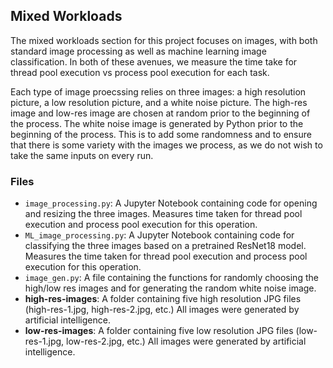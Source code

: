 ## Mixed Workloads
The mixed workloads section for this project focuses on images, with both standard image processing as well as machine learning image classification. In both of these avenues, we measure the time take for thread pool execution vs process pool execution for each task.

Each type of image proecssing relies on three images: a high resolution picture, a low resolution picture, and a white noise picture. The high-res image and low-res image are chosen at random prior to the beginning of the process. The white noise image is generated by Python prior to the beginning of the process. This is to add some randomness and to ensure that there is some variety with the images we process, as we do not wish to take the same inputs on every run.

### Files 
- `image_processing.py`: A Jupyter Notebook containing code for opening and resizing the three images. Measures time taken for thread pool execution and process pool execution for this operation.
- `ML_image_processing.py`: A Jupyter Notebook containing code for classifying the three images based on a pretrained ResNet18 model. Measures the time taken for thread pool execution and process pool execution for this operation.
- `image_gen.py`: A file containing the functions for randomly choosing the high/low res images and for generating the random white noise image.
- **high-res-images**: A folder containing five high resolution JPG files (high-res-1.jpg, high-res-2.jpg, etc.) All images were generated by artificial intelligence.
- **low-res-images**: A folder containing five low resolution JPG files (low-res-1.jpg, low-res-2.jpg, etc.) All images were generated by artificial intelligence.
